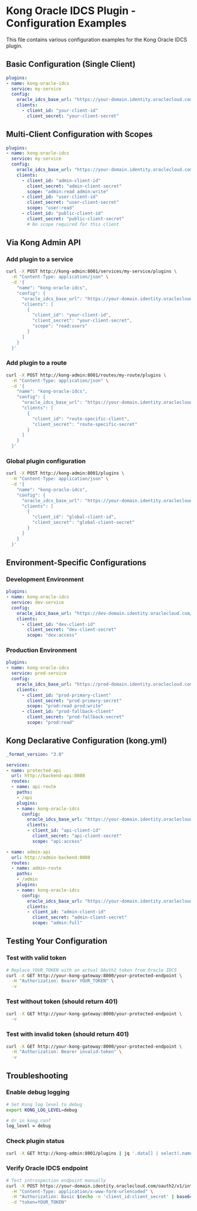 # Kong Oracle IDCS Plugin - Configuration Examples

This file contains various configuration examples for the Kong Oracle IDCS plugin.

## Basic Configuration (Single Client)

```yaml
plugins:
- name: kong-oracle-idcs
  service: my-service
  config:
    oracle_idcs_base_url: "https://your-domain.identity.oraclecloud.com/oauth2/v1/introspect"
    clients:
      - client_id: "your-client-id"
        client_secret: "your-client-secret"
```

## Multi-Client Configuration with Scopes

```yaml
plugins:
- name: kong-oracle-idcs
  service: my-service
  config:
    oracle_idcs_base_url: "https://your-domain.identity.oraclecloud.com/oauth2/v1/introspect"
    clients:
      - client_id: "admin-client-id"
        client_secret: "admin-client-secret"
        scope: "admin:read admin:write"
      - client_id: "user-client-id"
        client_secret: "user-client-secret"
        scope: "user:read"
      - client_id: "public-client-id"
        client_secret: "public-client-secret"
        # No scope required for this client
```

## Via Kong Admin API

### Add plugin to a service

```bash
curl -X POST http://kong-admin:8001/services/my-service/plugins \
  -H "Content-Type: application/json" \
  -d '{
    "name": "kong-oracle-idcs",
    "config": {
      "oracle_idcs_base_url": "https://your-domain.identity.oraclecloud.com/oauth2/v1/introspect",
      "clients": [
        {
          "client_id": "your-client-id",
          "client_secret": "your-client-secret",
          "scope": "read:users"
        }
      ]
    }
  }'
```

### Add plugin to a route

```bash
curl -X POST http://kong-admin:8001/routes/my-route/plugins \
  -H "Content-Type: application/json" \
  -d '{
    "name": "kong-oracle-idcs",
    "config": {
      "oracle_idcs_base_url": "https://your-domain.identity.oraclecloud.com/oauth2/v1/introspect",
      "clients": [
        {
          "client_id": "route-specific-client",
          "client_secret": "route-specific-secret"
        }
      ]
    }
  }'
```

### Global plugin configuration

```bash
curl -X POST http://kong-admin:8001/plugins \
  -H "Content-Type: application/json" \
  -d '{
    "name": "kong-oracle-idcs",
    "config": {
      "oracle_idcs_base_url": "https://your-domain.identity.oraclecloud.com/oauth2/v1/introspect",
      "clients": [
        {
          "client_id": "global-client-id",
          "client_secret": "global-client-secret"
        }
      ]
    }
  }'
```

## Environment-Specific Configurations

### Development Environment

```yaml
plugins:
- name: kong-oracle-idcs
  service: dev-service
  config:
    oracle_idcs_base_url: "https://dev-domain.identity.oraclecloud.com/oauth2/v1/introspect"
    clients:
      - client_id: "dev-client-id"
        client_secret: "dev-client-secret"
        scope: "dev:access"
```

### Production Environment

```yaml
plugins:
- name: kong-oracle-idcs
  service: prod-service
  config:
    oracle_idcs_base_url: "https://prod-domain.identity.oraclecloud.com/oauth2/v1/introspect"
    clients:
      - client_id: "prod-primary-client"
        client_secret: "prod-primary-secret"
        scope: "prod:read prod:write"
      - client_id: "prod-fallback-client"
        client_secret: "prod-fallback-secret"
        scope: "prod:read"
```

## Kong Declarative Configuration (kong.yml)

```yaml
_format_version: "3.0"

services:
- name: protected-api
  url: http://backend-api:8080
  routes:
  - name: api-route
    paths:
    - /api
    plugins:
    - name: kong-oracle-idcs
      config:
        oracle_idcs_base_url: "https://your-domain.identity.oraclecloud.com/oauth2/v1/introspect"
        clients:
        - client_id: "api-client-id"
          client_secret: "api-client-secret"
          scope: "api:access"

- name: admin-api
  url: http://admin-backend:8080
  routes:
  - name: admin-route
    paths:
    - /admin
    plugins:
    - name: kong-oracle-idcs
      config:
        oracle_idcs_base_url: "https://your-domain.identity.oraclecloud.com/oauth2/v1/introspect"
        clients:
        - client_id: "admin-client-id"
          client_secret: "admin-client-secret"
          scope: "admin:full"
```

## Testing Your Configuration

### Test with valid token

```bash
# Replace YOUR_TOKEN with an actual OAuth2 token from Oracle IDCS
curl -X GET http://your-kong-gateway:8000/your-protected-endpoint \
  -H "Authorization: Bearer YOUR_TOKEN" \
  -v
```

### Test without token (should return 401)

```bash
curl -X GET http://your-kong-gateway:8000/your-protected-endpoint \
  -v
```

### Test with invalid token (should return 401)

```bash
curl -X GET http://your-kong-gateway:8000/your-protected-endpoint \
  -H "Authorization: Bearer invalid-token" \
  -v
```

## Troubleshooting

### Enable debug logging

```bash
# Set Kong log level to debug
export KONG_LOG_LEVEL=debug

# Or in kong.conf
log_level = debug
```

### Check plugin status

```bash
curl -X GET http://kong-admin:8001/plugins | jq '.data[] | select(.name == "kong-oracle-idcs")'
```

### Verify Oracle IDCS endpoint

```bash
# Test introspection endpoint manually
curl -X POST https://your-domain.identity.oraclecloud.com/oauth2/v1/introspect \
  -H "Content-Type: application/x-www-form-urlencoded" \
  -H "Authorization: Basic $(echo -n 'client_id:client_secret' | base64)" \
  -d "token=YOUR_TOKEN"
```
